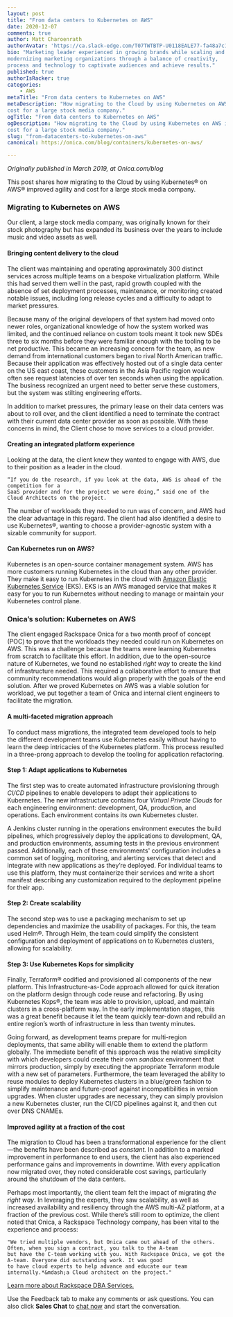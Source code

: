 ```yaml
---
layout: post
title: "From data centers to Kubernetes on AWS"
date: 2020-12-07
comments: true
author: Matt Charoenrath 
authorAvatar: 'https://ca.slack-edge.com/T07TWTBTP-U0118EALE77-fa48a7c11b02-72'
bio: "Marketing leader experienced in growing brands while scaling and 
modernizing marketing organizations through a balance of creativity, 
process and technology to captivate audiences and achieve results."
published: true
authorIsRacker: true
categories:
    - AWS
metaTitle: "From data centers to Kubernetes on AWS"
metaDescription: "How migrating to the Cloud by using Kubernetes on AWS improved agility and 
cost for a large stock media company."
ogTitle: "From data centers to Kubernetes on AWS"
ogDescription: "How migrating to the Cloud by using Kubernetes on AWS improved agility and 
cost for a large stock media company."
slug: "from-datacenters-to-kubernetes-on-aws"
canonical: https://onica.com/blog/containers/kubernetes-on-aws/

---
```


*Originally published in March 2019, at Onica.com/blog*

This post shares how migrating to the Cloud by using Kubernetes&reg; on AWS&reg; improved agility and
cost for a large stock media company.

<!--more-->

### Migrating to Kubernetes on AWS

Our client, a large stock media company, was originally known for their stock photography
but has expanded its business over the years to include music and video assets as well.

#### Bringing content delivery to the cloud

The client was maintaining and operating approximately 300 distinct services across multiple teams
on a bespoke virtualization platform. While this had served them well in the past, rapid growth coupled
with the absence of set deployment processes, maintenance, or monitoring created notable issues, including
long release cycles and a difficulty to adapt to market pressures.

Because many of the original developers of that system had moved onto newer roles, organizational knowledge
of how the system worked was limited, and the continued reliance on custom tools meant it took new SDEs
three to six months before they were familiar enough with the tooling to be net productive. This became
an increasing concern for the team, as new demand from international customers began to rival
North American traffic. Because their application was effectively hosted out of a single data center on the
US east coast, these customers in the Asia Pacific region would often see request latencies of over
ten seconds when using the application. The business recognized an urgent need to better serve these customers,
but the system was stilting engineering efforts.

In addition to market pressures, the primary lease on their data centers was about to roll over, and
the client identified a need to terminate the contract with their current data center provider
as soon as possible. With these concerns in mind, the Client chose to move services to a cloud provider.

#### Creating an integrated platform experience

Looking at the data, the client knew they wanted to engage with AWS, due to their position as a leader in the cloud.

    “If you do the research, if you look at the data, AWS is ahead of the competition for a
    SaaS provider and for the project we were doing,” said one of the Cloud Architects on the project.

The number of workloads they needed to run was of concern, and AWS had the clear advantage in this regard.
The client had also identified a desire to use Kubernetes&reg;, wanting to choose a provider-agnostic system with a
sizable community for support.

#### Can Kubernetes run on AWS?

Kubernetes is an open-source container management system. AWS has more customers running Kubernetes
in the cloud than any other provider. They make it easy to run Kubernetes in the cloud with
[Amazon Elastic Kubernetes Service](https://onica.com/videos/amazon-ecs-vs-eks/) (EKS). EKS is an
AWS managed service that makes it easy for you to run Kubernetes without needing to manage or maintain
your Kubernetes control plane.

### Onica’s solution: Kubernetes on AWS

The client engaged Rackspace Onica for a two month proof of concept (POC) to prove that the workloads they needed
could run on Kubernetes on AWS. This was a challenge because the teams were learning Kubernetes from scratch to
facilitate this effort. In addition, due to the open-source nature of Kubernetes, we found no established
*right way* to create the kind of infrastructure needed. This required a collaborative effort to
ensure that community recommendations would align properly with the goals of the end solution. After we proved Kubernetes
on AWS was a viable solution for workload, we put together a team of Onica and internal client
engineers to facilitate the migration.

#### A multi-faceted migration approach

To conduct mass migrations, the integrated team developed tools to help the different development teams
use Kubernetes easily without having to learn the deep intricacies of the Kubernetes platform. This process resulted
in a three-prong approach to develop the tooling for application refactoring.

#### Step 1: Adapt applications to Kubernetes

The first step was to create automated infrastructure provisioning through *CI/CD* pipelines to enable
developers to adapt their applications to Kubernetes. The new infrastructure contains four *Virtual Private Clouds*
for each engineering environment: development, QA, production, and operations. Each environment contains its own
Kubernetes cluster.

A Jenkins cluster running in the operations environment executes the build pipelines, which
progressively deploy the applications to development, QA, and production environments, assuming tests in
the previous environment passed. Additionally, each of these environments' configuration includes a common set of
logging, monitoring, and alerting services that detect and integrate with new applications as they’re deployed.
For individual teams to use this platform, they must containerize their services and write a short manifest
describing any customization required to the deployment pipeline for their app.

#### Step 2: Create scalability

The second step was to use a packaging mechanism to set up dependencies and maximize the usability of packages.
For this, the team used Helm&reg;. Through Helm, the team could simplify the consistent configuration and
deployment of applications on to Kubernetes clusters, allowing for scalability.

#### Step 3: Use Kubernetes Kops for simplicity

Finally, Terraform&reg; codified and provisioned all components of the new platform. This Infrastructure-as-Code
approach allowed for quick iteration on the platform design through code reuse and refactoring. By using
Kubernetes Kops&reg;, the team was able to provision, upload, and maintain clusters in a cross-platform way. In the early
implementation stages, this was a great benefit because it let the team quickly tear-down and rebuild an
entire region’s worth of infrastructure in less than twenty minutes.

Going forward, as development teams prepare for multi-region deployments, that same ability will enable them
to extend the platform globally. The immediate benefit of this approach was the relative simplicity with which
developers could create their own *sandbox* environment that mirrors production, simply by executing the appropriate
Terraform module with a new set of parameters. Furthermore, the team leveraged the ability to reuse modules
to deploy Kubernetes clusters in a blue/green fashion to simplify maintenance and future-proof against
incompatibilities in version upgrades. When cluster upgrades are necessary, they can simply provision a new
Kubernetes cluster, run the CI/CD pipelines against it, and then cut over DNS CNAMEs.

#### Improved agility at a fraction of the cost

The migration to Cloud has been a transformational experience for the client&mdash;the benefits have been described
as *constant.* In addition to a marked improvement in performance to end users, the client has also experienced
performance gains and improvements in downtime. With every application now migrated over, they noted considerable
cost savings, particularly around the shutdown of the data centers.

Perhaps most importantly, the client team felt the impact of migrating *the right way*. In leveraging the experts,
they saw scalability, as well as increased availability and resiliency through the AWS multi-AZ platform, at a fraction
of the previous cost. While there’s still room to optimize, the client noted that Onica, a Rackspace Technology company,
has been vital to the experience and process:

    "We tried multiple vendors, but Onica came out ahead of the others. Often, when you sign a contract, you talk to the A-team 
    but have the C-team working with you. With Rackspace Onica, we got the A-team. Everyone did outstanding work. It was good
    to have cloud experts to help advance and educate our team internally.*&mdash;a Cloud architect on the project."

<a class="cta purple" id="cta" href="https://www.rackspace.com/data/dba-services">Learn more about Rackspace DBA Services.</a>

Use the Feedback tab to make any comments or ask questions. You can also click
**Sales Chat** to [chat now](https://www.rackspace.com/) and start the conversation.

